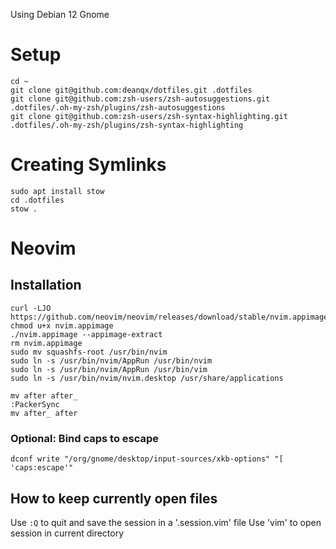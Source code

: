 Using Debian 12 Gnome

# Setup
```
cd ~
git clone git@github.com:deanqx/dotfiles.git .dotfiles
git clone git@github.com:zsh-users/zsh-autosuggestions.git .dotfiles/.oh-my-zsh/plugins/zsh-autosuggestions
git clone git@github.com:zsh-users/zsh-syntax-highlighting.git .dotfiles/.oh-my-zsh/plugins/zsh-syntax-highlighting
```

# Creating Symlinks
```
sudo apt install stow
cd .dotfiles
stow .
```

# Neovim
## Installation
```
curl -LJO https://github.com/neovim/neovim/releases/download/stable/nvim.appimage
chmod u+x nvim.appimage
./nvim.appimage --appimage-extract
rm nvim.appimage
sudo mv squashfs-root /usr/bin/nvim
sudo ln -s /usr/bin/nvim/AppRun /usr/bin/nvim
sudo ln -s /usr/bin/nvim/AppRun /usr/bin/vim
sudo ln -s /usr/bin/nvim/nvim.desktop /usr/share/applications
```
```
mv after after_
:PackerSync
mv after_ after
```

### Optional: Bind caps to escape
```
dconf write "/org/gnome/desktop/input-sources/xkb-options" "[ 'caps:escape'"
```

## How to keep currently open files
Use `:Q` to quit and save the session in a '.session.vim' file
Use 'vim' to open session in current directory
